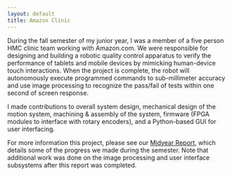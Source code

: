 ```yaml
---
layout: default
title: Amazon Clinic
---
```


During the fall semester of my junior year, I was a member of a five person HMC clinic team working with Amazon.com. We were responsible for designing and building a robotic quality control apparatus to verify the performance of tablets and mobile devices by mimicking human-device touch interactions. When the project is complete, the robot will autonomously execute programmed commands to sub-millimeter accuracy and use image processing to recognize the pass/fail of tests within one second of screen response.

I made contributions to overall system design, mechanical design of the motion system, machining & assembly of the system, firmware (FPGA modules to interface with rotary encoders), and a Python-based GUI for user interfacing. 

For more information this project, please see our [Midyear Report](https://drive.google.com/file/d/0B0Jfms0twG8EM3V4OFRPNWNuNUE/edit?usp=sharing), which details some of the progress we made during the semester. Note that additional work was done on the image processing and user interface subsystems after this report was completed. 
